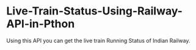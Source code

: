 # Live-Train-Status-Using-Railway-API-in-Pthon
Using this API you can get the live train Running Status of Indian Railway.
